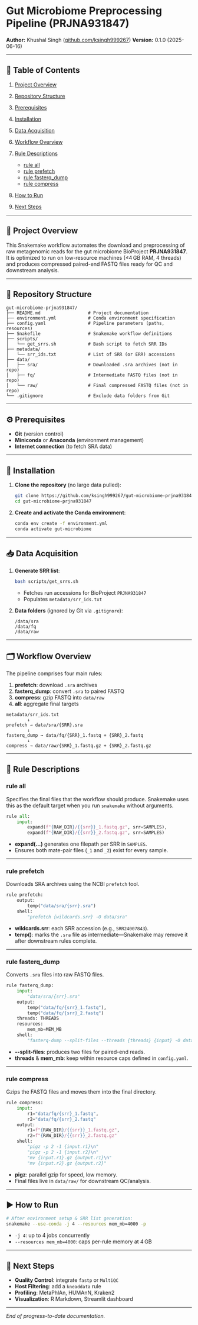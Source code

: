 # Gut Microbiome Preprocessing Pipeline (PRJNA931847)

**Author:** Khushal Singh ([github.com/ksingh999267](https://github.com/ksingh999267))
**Version:** 0.1.0 (2025-06-16)

---

## 📖 Table of Contents

1. [Project Overview](#project-overview)
2. [Repository Structure](#repository-structure)
3. [Prerequisites](#prerequisites)
4. [Installation](#installation)
5. [Data Acquisition](#data-acquisition)
6. [Workflow Overview](#workflow-overview)
7. [Rule Descriptions](#rule-descriptions)

   * [rule all](#rule-all)
   * [rule prefetch](#rule-prefetch)
   * [rule fasterq\_dump](#rule-fasterq_dump)
   * [rule compress](#rule-compress)
8. [How to Run](#how-to-run)
9. [Next Steps](#next-steps)

---

## 🧐 Project Overview

This Snakemake workflow automates the download and preprocessing of raw metagenomic reads for the gut microbiome BioProject **PRJNA931847**. It is optimized to run on low-resource machines (≤4 GB RAM, 4 threads) and produces compressed paired-end FASTQ files ready for QC and downstream analysis.

---

## 📂 Repository Structure

```
gut-microbiome-prjna931847/
├── README.md                  # Project documentation
├── environment.yml            # Conda environment specification
├── config.yaml                # Pipeline parameters (paths, resources)
├── Snakefile                  # Snakemake workflow definitions
├── scripts/
│   └── get_srrs.sh            # Bash script to fetch SRR IDs
├── metadata/
│   └── srr_ids.txt            # List of SRR (or ERR) accessions
├── data/
│   ├── sra/                   # Downloaded .sra archives (not in repo)
│   ├── fq/                    # Intermediate FASTQ files (not in repo)
│   └── raw/                   # Final compressed FASTQ files (not in repo)
└── .gitignore                 # Exclude data folders from Git
```

---

## ⚙️ Prerequisites

* **Git** (version control)
* **Miniconda** or **Anaconda** (environment management)
* **Internet connection** (to fetch SRA data)

---

## 🔧 Installation

1. **Clone the repository** (no large data pulled):

   ```bash
   git clone https://github.com/ksingh999267/gut-microbiome-prjna931847.git
   cd gut-microbiome-prjna931847
   ```

2. **Create and activate the Conda environment**:

   ```bash
   conda env create -f environment.yml
   conda activate gut-microbiome
   ```

---

## 📥 Data Acquisition

1. **Generate SRR list**:

   ```bash
   bash scripts/get_srrs.sh
   ```

   * Fetches run accessions for BioProject `PRJNA931847`
   * Populates `metadata/srr_ids.txt`

2. **Data folders** (ignored by Git via `.gitignore`):

   ```
   /data/sra
   /data/fq
   /data/raw
   ```

---

## 🗂 Workflow Overview

The pipeline comprises four main rules:

1. **prefetch**: download `.sra` archives
2. **fasterq\_dump**: convert `.sra` to paired FASTQ
3. **compress**: gzip FASTQ into `data/raw`
4. **all**: aggregate final targets

```text
metadata/srr_ids.txt
        ↓
prefetch → data/sra/{SRR}.sra
        ↓
fasterq_dump → data/fq/{SRR}_1.fastq + {SRR}_2.fastq
        ↓
compress → data/raw/{SRR}_1.fastq.gz + {SRR}_2.fastq.gz
```

---

## 📝 Rule Descriptions

### rule all

Specifies the final files that the workflow should produce. Snakemake uses this as the default target when you run `snakemake` without arguments.

```python
rule all:
    input:
        expand(f"{RAW_DIR}/{{srr}}_1.fastq.gz", srr=SAMPLES),
        expand(f"{RAW_DIR}/{{srr}}_2.fastq.gz", srr=SAMPLES)
```

* **expand(...)** generates one filepath per SRR in `SAMPLES`.
* Ensures both mate-pair files (`_1` and `_2`) exist for every sample.

---

### rule prefetch

Downloads SRA archives using the NCBI `prefetch` tool.

```python
rule prefetch:
    output:
        temp("data/sra/{srr}.sra")
    shell:
        "prefetch {wildcards.srr} -O data/sra"
```

* **wildcards.srr**: each SRR accession (e.g., `SRR24007843`).
* **temp()**: marks the `.sra` file as intermediate—Snakemake may remove it after downstream rules complete.

---

### rule fasterq\_dump

Converts `.sra` files into raw FASTQ files.

```python
rule fasterq_dump:
    input:
        "data/sra/{srr}.sra"
    output:
        temp("data/fq/{srr}_1.fastq"),
        temp("data/fq/{srr}_2.fastq")
    threads: THREADS
    resources:
        mem_mb=MEM_MB
    shell:
        "fasterq-dump --split-files --threads {threads} {input} -O data/fq"
```

* **--split-files**: produces two files for paired-end reads.
* **threads** & **mem\_mb**: keep within resource caps defined in `config.yaml`.

---

### rule compress

Gzips the FASTQ files and moves them into the final directory.

```python
rule compress:
    input:
        r1="data/fq/{srr}_1.fastq",
        r2="data/fq/{srr}_2.fastq"
    output:
        r1=f"{RAW_DIR}/{{srr}}_1.fastq.gz",
        r2=f"{RAW_DIR}/{{srr}}_2.fastq.gz"
    shell:
        "pigz -p 2 -1 {input.r1}\n"
        "pigz -p 2 -1 {input.r2}\n"
        "mv {input.r1}.gz {output.r1}\n"
        "mv {input.r2}.gz {output.r2}"
```

* **pigz**: parallel gzip for speed, low memory.
* Final files live in `data/raw/` for downstream QC/analysis.

---

## ▶️ How to Run

```bash
# After environment setup & SRR list generation:
snakemake --use-conda -j 4 --resources mem_mb=4000 -p
```

* `-j 4`: up to 4 jobs concurrently
* `--resources mem_mb=4000`: caps per-rule memory at 4 GB

---

## 🔮 Next Steps

* **Quality Control**: integrate `fastp` or `MultiQC`
* **Host Filtering**: add a `kneaddata` rule
* **Profiling**: MetaPhlAn, HUMAnN, Kraken2
* **Visualization**: R Markdown, Streamlit dashboard

---

*End of progress-to-date documentation.*
